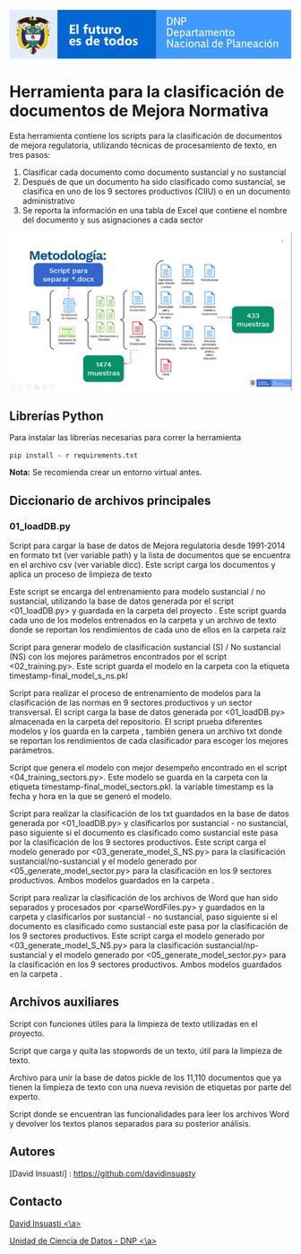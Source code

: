 ![DNPLOGO](assets/img/dnp.PNG)

# **Herramienta para la clasificación de documentos de Mejora Normativa**

Esta herramienta contiene los scripts para la clasificación de documentos de mejora regulatoria, utilizando técnicas de procesamiento de texto, en tres pasos:

1. Clasificar cada documento como documento sustancial y no sustancial
2. Después de que un documento ha sido clasificado como sustancial, se clasifica en uno de los 9 sectores productivos (CIIU) o en un documento administrativo
3. Se reporta la información en una tabla de Excel que contiene el nombre del documento y sus asignaciones a cada sector

![Meto](assets/img/metodologia.png)



## Librerías Python

Para instalar las librerías necesarias para correr la herramienta

`pip install - r requirements.txt`

**Nota:** Se recomienda crear un entorno virtual antes.

## Diccionario de archivos principales

### 01_loadDB.py [](01_loadDB.py)

Script para cargar la base de datos de Mejora regulatoria desde 1991-2014 en formato txt (ver variable path) y la lista de documentos que se encuentra en el archivo csv (ver variable dicc). Este script carga los documentos y aplica un proceso de limpieza de texto

[02_training_S_NS.py]: 02_training_S_NS.py

Este script se encarga del entrenamiento para modelo sustancial / no sustancial, utilizando la base de datos generada por el script <01_loadDB.py> y guardada en la carpeta del proyecto <data>. Este script guarda cada uno de los modelos entrenados en la carpeta <models> y un archivo de texto donde se reportan los rendimientos de cada uno de ellos en la carpeta raíz

[03_generate_model_S_NS.py]: 03_generate_model_S_NS.py

Script para generar modelo de clasificación sustancial (S) / No sustancial (NS) con los mejores parámetros encontrados por el script <02_training.py>. Este script guarda el modelo en la carpeta <models> con la etiqueta timestamp-final_model_s_ns.pkl

[04_training_sectors.py]: 04_training_sectors.py

Script para realizar el proceso de entrenamiento de modelos para la clasificación de las normas en 9 sectores productivos y un sector transversal. El script carga la base de datos generada por <01_loadDB.py> almacenada en la carpeta <data> del repositorio. El script prueba diferentes modelos y los guarda en la carpeta <models>, también genera un archivo txt donde se reportan los rendimientos de cada clasificador para escoger los mejores parámetros.

[05_generate_model_sectors.py]: 05_generate_model_sectors.py

Script que genera el modelo con mejor desempeño encontrado en el script <04_training_sectors.py>. Este modelo se guarda en la carpeta <models> con la etiqueta timestamp-final_model_sectors.pkl. la variable timestamp es la fecha y
hora en la que se generó el modelo.

[06_final_model.py]: 06_final_model.py

Script para realizar la clasificación de los txt guardados en la base de datos generada por <01_loadDB.py> y clasificarlos por sustancial - no sustancial, paso siguiente si el documento es clasificado como sustancial este pasa por la clasificación de los 9 sectores productivos. Este script carga el modelo generado por <03_generate_model_S_NS.py> para la clasificación sustancial/no-sustancial y el modelo generado por <05_generate_model_sector.py> para la clasificación en los 9 sectores productivos. Ambos modelos guardados en la carpeta <models>.

[06_final_model_wordFiles.py]: 06_final_model_wordFiles.py

Script para realizar la clasificación de los archivos de Word que han sido separados y procesados por <parseWordFiles.py> y guardados en la carpeta <data> y clasificarlos por sustancial - no sustancial, paso siguiente si el documento es clasificado como sustancial este pasa por la clasificación de los 9 sectores productivos. Este script carga el modelo generado por <03_generate_model_S_NS.py> para la clasificación sustancial/np-sustancial y el modelo generado por <05_generate_model_sector.py> para la clasificación en los 9 sectores productivos. Ambos modelos guardados en la carpeta <models> .

## Archivos auxiliares 

[limpieza_texto.py]: limpieza_texto.py

Script con funciones útiles para la limpieza de texto utilizadas en el proyecto.

[load_stopwords.py]: load_stopwords.py

Script que carga y quita las stopwords de un texto, útil para la limpieza de texto.

[merge_new_labels.py]: merge_new_labels.py

Archivo para unir la base de datos pickle de los 11,110 documentos que ya tienen la limpieza de texto  con una nueva revisión de etiquetas por parte del experto.

[parseWordFiles.py]: parseWordFiles.py

Script donde se encuentran las funcionalidades para leer los archivos Word y devolver los textos planos separados para su posterior análisis. 

## Autores

[David Insuasti] : https://github.com/davidinsuasty

[Unidad Cientificos de Datos]: https://github.com/ucd-dnp

## Contacto

<a href="malito:davidinsuasty@gmail.com"> David Insuasti  <\a>

<a href="malito:ucd@dnp.gov.co"> Unidad de Ciencia de Datos - DNP <\a>